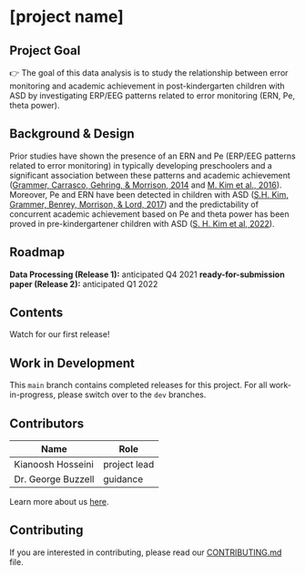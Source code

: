 # [project name]

## Project Goal
:point_right: The goal of this data analysis is to study the relationship between error monitoring and academic achievement in post-kindergarten children with ASD by investigating ERP/EEG patterns related to error monitoring (ERN, Pe, theta power). 


## Background & Design
Prior studies have shown the presence of an ERN and Pe (ERP/EEG patterns related to error monitoring) in typically developing preschoolers and a significant association between these patterns and academic achievement ([Grammer, Carrasco, Gehring, & Morrison, 2014]( https://www.ncbi.nlm.nih.gov/labs/pmc/articles/PMC4061373/) and [M. Kim et al., 2016]( https://pubmed.ncbi.nlm.nih.gov/27744098/)). Moreover, Pe and ERN have been detected in children with ASD ([S.H. Kim, Grammer, Benrey, Morrison, & Lord, 2017](https://pubmed.ncbi.nlm.nih.gov/28949003/)) and the predictability of concurrent academic achievement based on Pe and theta power has been proved in pre-kindergartener children with ASD ([S. H. Kim et al, 2022](https://journals.sagepub.com/doi/abs/10.1177/1362361319874920?journalCode=auta)). 


## Roadmap

**Data Processing (Release 1):** anticipated Q4 2021
**ready-for-submission paper (Release 2):** anticipated Q1 2022



## Contents
Watch for our first release!


## Work in Development
This `main` branch contains completed releases for this project. For all work-in-progress, please switch over to the `dev` branches.



## Contributors
| Name | Role |
| ---  | ---  |
| Kianoosh Hosseini | project lead |
| Dr. George Buzzell | guidance |


Learn more about us [here](www.ndclab.com/people).


## Contributing
If you are interested in contributing, please read our [CONTRIBUTING.md](CONTRIBUTING.md) file.

